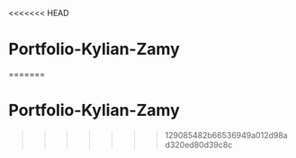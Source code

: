 <<<<<<< HEAD
# Portfolio-Kylian-Zamy
=======
# Portfolio-Kylian-Zamy
>>>>>>> 129085482b66536949a012d98ad320ed80d39c8c
